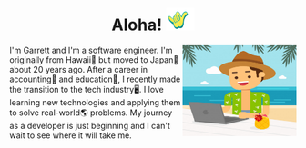 <h1 align="center"> Aloha! <img src="images/shaka.gif" width="50px" height="40px"></h1>

<img src="images/pc-beach.jpg" align="right" width="200" height="160">

I'm Garrett and I'm a software engineer. I'm originally from Hawaii🌊 but moved to Japan🗻 about 20 years ago. After a career in accounting🧾 and education🏫, I recently made the transition to the tech industry🖥️. I love learning new technologies and applying them to solve real-world🌎 problems. My journey as a developer is just beginning and I can't wait to see where it will take me.
